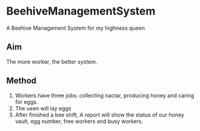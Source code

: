 # BeehiveManagementSystem
A Beehive Management System for my highness queen

## Aim
The more worker, the better system.

## Method
1. Workers have three jobs: collecting nactar, producing honey and caring for eggs.
2. The ueen will lay eggs
3. After finished a bee shift, A report will show the status of our honey vault, egg number, free workers and busy workers.




